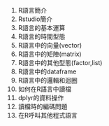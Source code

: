 1. R語言簡介
2. Rstudio簡介
3. R語言的基本運算
4. R語言的時間型態
5. R語言中的向量(vector)
6. R語言中的矩陣(matrix)
7. R語言中的其他型態(factor,list)
8. R語言中的dataframe
9. R語言中的邏輯和迴圈
10. 如何在R語言中讀檔
11. dplyr的資料操作
12. 讀檔時的編碼問題
13. 在R呼叫其他程式語言